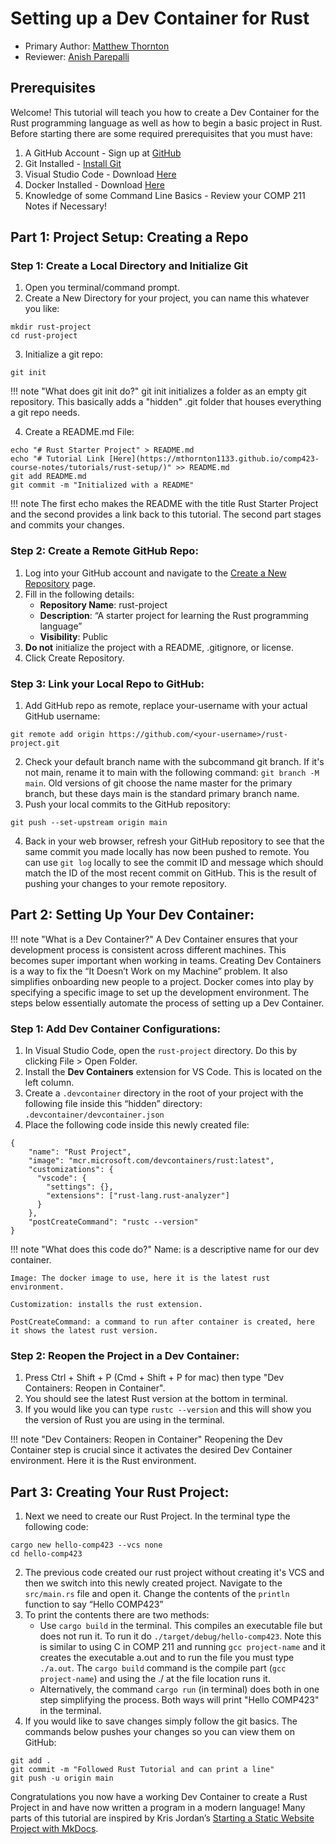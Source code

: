 # Setting up a Dev Container for Rust

* Primary Author: [Matthew Thornton](https://github.com/mthornton1133)
* Reviewer: [Anish Parepalli](https://github.com/apcodes)

## Prerequisites

Welcome! This tutorial will teach you how to create a Dev Container for the Rust programming language as well as how to begin a basic project in Rust.
Before starting there are some required prerequisites that you must have:

1. A GitHub Account - Sign up at [GitHub](https://github.com/)
2. Git Installed - [Install Git](https://git-scm.com/book/en/v2/Getting-Started-Installing-Git)
3. Visual Studio Code - Download [Here](https://code.visualstudio.com/)
4. Docker Installed - Download [Here](https://www.docker.com/products/docker-desktop)
5. Knowledge of some Command Line Basics - Review your COMP 211 Notes if Necessary!


## Part 1: Project Setup: Creating a Repo
### Step 1: Create a Local Directory and Initialize Git

1. Open you terminal/command prompt.
2. Create a New Directory for your project, you can name this whatever you like:
```
mkdir rust-project
cd rust-project
```
3. Initialize a git repo:

```
git init
```

!!! note "What does git init do?"
    git init initializes a folder as an empty git repository. This basically adds a "hidden" .git folder that houses everything a git repo needs.

4. Create a README.md File:
```
echo "# Rust Starter Project" > README.md
echo "# Tutorial Link [Here](https://mthornton1133.github.io/comp423-course-notes/tutorials/rust-setup/)" >> README.md
git add README.md
git commit -m "Initialized with a README"
```
!!! note
    The first echo makes the README with the title Rust Starter Project and the second provides a link back to this tutorial. The second part stages and commits your changes.
### Step 2: Create a Remote GitHub Repo:
1. Log into your GitHub account and navigate to the [Create a New Repository](https://github.com/new) page.
2. Fill in the following details:
    * **Repository Name**: rust-project
    * **Description**: “A starter project for learning the Rust programming language”
    * **Visibility**: Public
3. **Do not** initialize the project with a README, .gitignore, or license.
4. Click Create Repository.

### Step 3: Link your Local Repo to GitHub:
1. Add GitHub repo as remote, replace your-username with your actual GitHub username:
```
git remote add origin https://github.com/<your-username>/rust-project.git
```
2. Check your default branch name with the subcommand git branch. If it's not main, rename it to main with the following command: `git branch -M main`. Old versions of git choose the name master for the primary branch, but these days main is the standard primary branch name.
3. Push your local commits to the GitHub repository:
```
git push --set-upstream origin main
```
4.  Back in your web browser, refresh your GitHub repository to see that the same commit you made locally has now been pushed to remote. You can use `git log` locally to see the commit ID and message which should match the ID of the most recent commit on GitHub. This is the result of pushing your changes to your remote repository.

## Part 2: Setting Up Your Dev Container:

!!! note "What is a Dev Container?"
    A Dev Container ensures that your development process is consistent across different machines. This becomes super important when working in teams. Creating Dev Containers is a way to fix the “It Doesn’t Work on my Machine” problem. It also simplifies onboarding new people to a project. Docker comes into play by specifying a specific image to set up the development environment. The steps below essentially automate the process of setting up a Dev Container.

### Step 1: Add Dev Container Configurations:
1. In Visual Studio Code, open the `rust-project` directory. Do this by clicking File > Open Folder.
2. Install the **Dev Containers** extension for VS Code. This is located on the left column.
3. Create a `.devcontainer` directory in the root of your project with the following file inside this “hidden” directory: `.devcontainer/devcontainer.json`
4. Place the following code inside this newly created file: 
```
{
    "name": "Rust Project",
    "image": "mcr.microsoft.com/devcontainers/rust:latest",
    "customizations": {
      "vscode": {
        "settings": {},
        "extensions": ["rust-lang.rust-analyzer"]
      }
    },
    "postCreateCommand": "rustc --version"
}
```
!!! note "What does this code do?"
    Name: is a descriptive name for our dev container.

    Image: The docker image to use, here it is the latest rust environment. 

    Customization: installs the rust extension. 

    PostCreateCommand: a command to run after container is created, here it shows the latest rust version.
### Step 2: Reopen the Project in a Dev Container:

1. Press Ctrl + Shift + P (Cmd + Shift + P for mac) then type "Dev Containers: Reopen in Container".
2. You should see the latest Rust version at the bottom in terminal.
3. If you would like you can type `rustc --version` and this will show you the version of Rust you are using in the terminal.

!!! note "Dev Containers: Reopen in Container"
    Reopening the Dev Container step is crucial since it activates the desired Dev Container environment. Here it is the Rust environment. 

## Part 3: Creating Your Rust Project:
1. Next we need to create our Rust Project. In the terminal type the following code:
```
cargo new hello-comp423 --vcs none
cd hello-comp423
```
2. The previous code created our rust project without creating it's VCS and then we switch into this newly created project. Navigate to the `src/main.rs` file and open it. Change the contents of the `println` function to say “Hello COMP423”
3. To print the contents there are two methods:
    * Use `cargo build` in the terminal. This compiles an executable file but does not run it. To run it do `./target/debug/hello-comp423`. Note this is similar to using C in COMP 211 and running `gcc project-name` and it creates the executable a.out and to run the file you must type `./a.out`. The `cargo build` command is the compile part (`gcc project-name`) and using the ./ at the file location runs it.
    * Alternatively, the command `cargo run` (in terminal) does both in one step simplifying the process. Both ways will print "Hello COMP423" in the terminal.
4. If you would like to save changes simply follow the git basics. The commands below pushes your changes so you can view them on GitHub:
```
git add .
git commit -m "Followed Rust Tutorial and can print a line"
git push -u origin main
```
Congratulations you now have a working Dev Container to create a Rust Project in and have now written a program in a modern language!
Many parts of this tutorial are inspired by Kris Jordan’s [Starting a Static Website Project with MkDocs](https://comp423-25s.github.io/resources/MkDocs/tutorial/#what-is-a-development-dev-container).